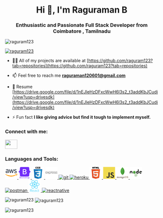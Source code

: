 <h1 align="center">Hi 👋, I'm Raguraman B</h1>
<h3 align="center">Enthusiastic and Passionate Full Stack Developer from Coimbatore , Tamilnadu</h3>

<p align="left"> <img src="https://komarev.com/ghpvc/?username=raguram123&label=Profile%20views&color=0e75b6&style=flat" alt="raguram123" /> </p>

<p align="left"> <a href="https://github.com/ryo-ma/github-profile-trophy"><img src="https://github-profile-trophy.vercel.app/?username=raguram123" alt="raguram123" /></a> </p>

- 👨‍💻 All of my projects are available at [https://github.com/raguram123?tab=repositories](https://github.com/raguram123?tab=repositories)

- 📫 Feel free to reach me **raguraman120601@gmail.com**

- 📄 Resume [https://drive.google.com/file/d/1nEJleHzDFxcWwH6l3s2_t3addKbJCudi/view?usp=drivesdk](https://drive.google.com/file/d/1nEJleHzDFxcWwH6l3s2_t3addKbJCudi/view?usp=drivesdk)

- ⚡ Fun fact **I like giving advice but find it tough to implement myself.**

<h3 align="left">Connect with me:</h3>
<p align="left">
<img align="center" src="https://nandbox.com/wp-content/uploads/2023/08/Programmers-Favorite-Child.webp" alt="" height="30" width="40" />
</p>

<h3 align="left">Languages and Tools:</h3>
<p align="left"> <a href="https://aws.amazon.com" target="_blank" rel="noreferrer"> <img src="https://raw.githubusercontent.com/devicons/devicon/master/icons/amazonwebservices/amazonwebservices-original-wordmark.svg" alt="aws" width="40" height="40"/> </a> <a href="https://getbootstrap.com" target="_blank" rel="noreferrer"> <img src="https://raw.githubusercontent.com/devicons/devicon/master/icons/bootstrap/bootstrap-plain-wordmark.svg" alt="bootstrap" width="40" height="40"/> </a> <a href="https://www.w3schools.com/css/" target="_blank" rel="noreferrer"> <img src="https://raw.githubusercontent.com/devicons/devicon/master/icons/css3/css3-original-wordmark.svg" alt="css3" width="40" height="40"/> </a> <a href="https://expressjs.com" target="_blank" rel="noreferrer"> <img src="https://raw.githubusercontent.com/devicons/devicon/master/icons/express/express-original-wordmark.svg" alt="express" width="40" height="40"/> </a> <a href="https://git-scm.com/" target="_blank" rel="noreferrer"> <img src="https://www.vectorlogo.zone/logos/git-scm/git-scm-icon.svg" alt="git" width="40" height="40"/> </a> <a href="https://heroku.com" target="_blank" rel="noreferrer"> <img src="https://www.vectorlogo.zone/logos/heroku/heroku-icon.svg" alt="heroku" width="40" height="40"/> </a> <a href="https://www.w3.org/html/" target="_blank" rel="noreferrer"> <img src="https://raw.githubusercontent.com/devicons/devicon/master/icons/html5/html5-original-wordmark.svg" alt="html5" width="40" height="40"/> </a> <a href="https://developer.mozilla.org/en-US/docs/Web/JavaScript" target="_blank" rel="noreferrer"> <img src="https://raw.githubusercontent.com/devicons/devicon/master/icons/javascript/javascript-original.svg" alt="javascript" width="40" height="40"/> </a> <a href="https://www.mongodb.com/" target="_blank" rel="noreferrer"> <img src="https://raw.githubusercontent.com/devicons/devicon/master/icons/mongodb/mongodb-original-wordmark.svg" alt="mongodb" width="40" height="40"/> </a> <a href="https://nodejs.org" target="_blank" rel="noreferrer"> <img src="https://raw.githubusercontent.com/devicons/devicon/master/icons/nodejs/nodejs-original-wordmark.svg" alt="nodejs" width="40" height="40"/> </a> <a href="https://postman.com" target="_blank" rel="noreferrer"> <img src="https://www.vectorlogo.zone/logos/getpostman/getpostman-icon.svg" alt="postman" width="40" height="40"/> </a> <a href="https://reactjs.org/" target="_blank" rel="noreferrer"> <img src="https://raw.githubusercontent.com/devicons/devicon/master/icons/react/react-original-wordmark.svg" alt="react" width="40" height="40"/> </a> <a href="https://reactnative.dev/" target="_blank" rel="noreferrer"> <img src="https://reactnative.dev/img/header_logo.svg" alt="reactnative" width="40" height="40"/> </a> </p>

<p><img align="left" src="https://github-readme-stats.vercel.app/api/top-langs?username=raguram123&show_icons=true&locale=en&layout=compact" alt="raguram123" /></p>

<p>&nbsp;<img align="center" src="https://github-readme-stats.vercel.app/api?username=raguram123&show_icons=true&locale=en" alt="raguram123" /></p>

<p><img align="center" src="https://github-readme-streak-stats.herokuapp.com/?user=raguram123&" alt="raguram123" /></p>
